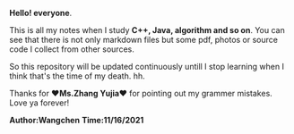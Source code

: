   **Hello! everyone**.
  
  This is all my notes when I study **C++, Java, algorithm and so on**. You can see that there is not only markdown files but some pdf, photos or source code I collect from other sources.
  
  So this repository will be updated continuously untill I stop learning when I think that's the time of my death. hh.
  
  Thanks for ❤**Ms.Zhang Yujia**❤ for pointing out my grammer mistakes. Love ya forever!



**Author:Wangchen**
**Time:11/16/2021**
